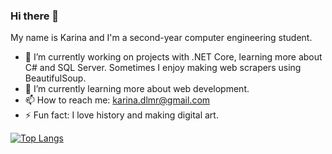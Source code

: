 ### Hi there 👋

My name is Karina and I'm a second-year computer engineering student.

- 🔭 I’m currently working on projects with .NET Core, learning more about C# and SQL Server. Sometimes I enjoy making web scrapers using BeautifulSoup.
- 🌱 I’m currently learning more about web development.
- 📫 How to reach me: karina.dlmr@gmail.com
- ⚡ Fun fact: I love history and making digital art.

[![Top Langs](https://github-readme-stats.vercel.app/api/top-langs/?username=kdmoreira&layout=compact&exclude_repo=data-science-alura&langs_count=6)](https://github.com/anuraghazra/github-readme-stats)

<!--
**kdmoreira/kdmoreira** is a ✨ _special_ ✨ repository because its `README.md` (this file) appears on your GitHub profile.

Here are some ideas to get you started:

- 🔭 I’m currently working on...
- 🌱 I’m currently learning...
- 👯 I’m looking to collaborate on ...
- 🤔 I’m looking for help with ...
- 💬 Ask me about ...
- 📫 How to reach me:
- 😄 Pronouns:
- ⚡ Fun fact:
-->
